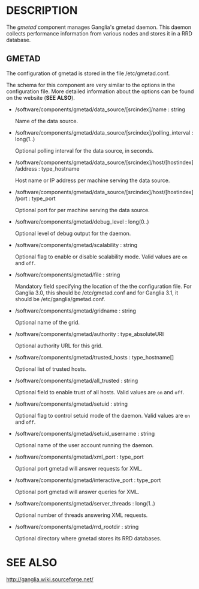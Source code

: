 # DESCRIPTION

The _gmetad_ component manages Ganglia's gmetad daemon.
This daemon collects performance information from various nodes and stores it in a RRD database.

## GMETAD

The configuration of gmetad is stored in the file /etc/gmetad.conf.

The schema for this component are very similar to the options in the configuration file.
More detailed information about the options can be found on the website (**SEE ALSO**).

- /software/components/gmetad/data\_source/\[srcindex\]/name : string

    Name of the data source.

- /software/components/gmetad/data\_source/\[srcindex\]/polling\_interval : long(1..)

    Optional polling interval for the data source, in seconds.

- /software/components/gmetad/data\_source/\[srcindex\]/host/\[hostindex\]/address : type\_hostname

    Host name or IP address per machine serving the data source.

- /software/components/gmetad/data\_source/\[srcindex\]/host/\[hostindex\]/port : type\_port

    Optional port for per machine serving the data source.

- /software/components/gmetad/debug\_level : long(0..)

    Optional level of debug output for the daemon.

- /software/components/gmetad/scalability : string

    Optional flag to enable or disable scalability mode. 
    Valid values are `on` and `off`.

- /software/components/gmetad/file : string

    Mandatory field specifying the location of the the configuration file.
    For Ganglia 3.0, this should be /etc/gmetad.conf
    and for Ganglia 3.1, it should be /etc/ganglia/gmetad.conf.

- /software/components/gmetad/gridname : string

    Optional name of the grid.

- /software/components/gmetad/authority : type\_absoluteURI

    Optional authority URL for this grid.

- /software/components/gmetad/trusted\_hosts : type\_hostname\[\]

    Optional list of trusted hosts.

- /software/components/gmetad/all\_trusted : string

    Optional field to enable trust of all hosts.
    Valid values are `on` and `off`.

- /software/components/gmetad/setuid : string

    Optional flag to control setuid mode of the daemon.
    Valid values are `on` and `off`.

- /software/components/gmetad/setuid\_username : string

    Optional name of the user account running the daemon.

- /software/components/gmetad/xml\_port : type\_port

    Optional port gmetad will answer requests for XML.

- /software/components/gmetad/interactive\_port : type\_port

    Optional port gmetad will answer queries for XML.

- /software/components/gmetad/server\_threads : long(1..)

    Optional number of threads answering XML requests.

- /software/components/gmetad/rrd\_rootdir : string

    Optional directory where gmetad stores its RRD databases.

# SEE ALSO

http://ganglia.wiki.sourceforge.net/
